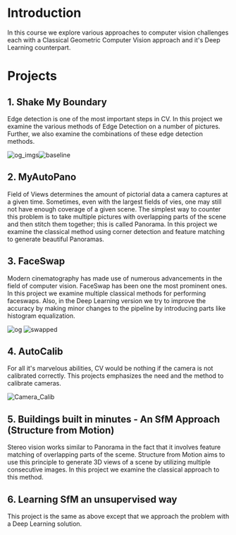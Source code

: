 # Introduction

In this course we explore various approaches to computer vision challenges each with a Classical Geometric Computer Vision approach and it's Deep Learning counterpart.

# Projects

## 1. Shake My Boundary

Edge detection is one of the most important steps in CV. In this project we examine the various methods of Edge Detection on a number of pictures. Further, we also examine the combinations of these edge detection methods.

![og_imgs](https://user-images.githubusercontent.com/35636842/218597493-6969f533-1134-48a9-a085-1deaf7ce89ef.gif)![baseline](https://user-images.githubusercontent.com/35636842/218597491-6745a414-5fd5-4c87-879c-1431f5b60c81.gif)

## 2. MyAutoPano

Field of Views determines the amount of pictorial data a camera captures at a given time. Sometimes, even with the largest fields of vies, one may still not have enough coverage of a given scene. The simplest way to counter this problem is to take multiple pictures with overlapping parts of the scene and then stitch them together; this is called Panorama. In this project we examine the classical method using corner detection and feature matching to generate beautiful Panoramas.

## 3. FaceSwap

Modern cinematography has made use of numerous advancements in the field of computer vision. FaceSwap has been one the most prominent ones. In this project we examine multiple classical methods for performing faceswaps. Also, in the Deep Learning version we try to improve the accuracy by making minor changes to the pipeline by introducing parts like histogram equalization.

![og](https://user-images.githubusercontent.com/35636842/218599500-6ed55ba9-76b8-4e1e-9918-21bcce23e377.gif)
![swapped](https://user-images.githubusercontent.com/35636842/218599504-e36a150f-6c55-4db5-b04a-acec830812ec.gif)


## 4. AutoCalib

For all it's marvelous abilities, CV would be nothing if the camera is not calibrated correctly. This projects emphasizes the need and the method to calibrate cameras.

![Camera_Calib](https://user-images.githubusercontent.com/35636842/222494984-f6d0b4c4-15fa-465e-859d-d14026a18fc5.gif)

## 5. Buildings built in minutes - An SfM Approach (Structure from Motion)

Stereo vision works similar to Panorama in the fact that it involves feature matching of overlapping parts of the sceme. Structure from Motion aims to use this principle to generate 3D views of a scene by utilizing multiple consecutive images. In this project we examine the classical approach to this method.

## 6. Learning SfM an unsupervised way

This project is the same as above except that we approach the problem with a Deep Learning solution.
